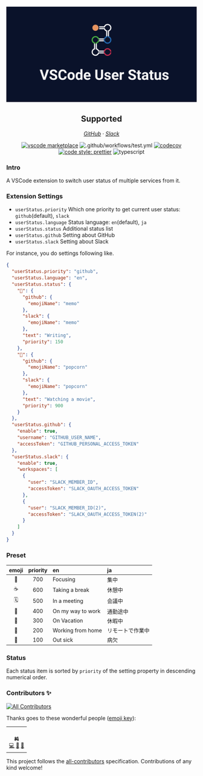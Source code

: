![VSCode User Status Banner](./banner.png)

<h2 align="center">Supported</h2>
<p align="center">
  <em><a href="https://github.com/">GitHub</a> · <a href="https://slack.com/">Slack</a></em>
</p>

<!-- Should add align=center to the parent p tag -->
<p align="center"><a href="https://marketplace.visualstudio.com/items?itemName=nju33.vscode-user-status"><img src="https://badgen.net/vs-marketplace/v/nju33.vscode-user-status" alt="vscode marketplace"></a>
<img src="https://github.com/nju33/vscode-user-status/workflows/.github/workflows/test.yml/badge.svg" alt=".github/workflows/test.yml">
<a href="https://codecov.io/gh/nju33/vscode-user-status"><img src="https://codecov.io/gh/nju33/vscode-user-status/branch/master/graph/badge.svg" alt="codecov"></a>
<a href="https://github.com/prettier/prettier"><img src="https://img.shields.io/badge/code_style-prettier-ff69b4.svg?style=flat-square" alt="code style: prettier"></a>
<img src="https://badgen.net/badge/icon/typescript?icon=typescript&amp;label" alt="typescript"></p>


<!-- 
[![vscode marketplace](https://badgen.net/vs-marketplace/v/nju33.vscode-user-status)](https://marketplace.visualstudio.com/items?itemName=nju33.vscode-user-status)
![.github/workflows/test.yml](https://github.com/nju33/vscode-user-status/workflows/.github/workflows/test.yml/badge.svg)
[![codecov](https://codecov.io/gh/nju33/vscode-user-status/branch/master/graph/badge.svg)](https://codecov.io/gh/nju33/vscode-user-status)
[![code style: prettier](https://img.shields.io/badge/code_style-prettier-ff69b4.svg?style=flat-square)](https://github.com/prettier/prettier)
![typescript](https://badgen.net/badge/icon/typescript?icon=typescript&label)
 -->

### Intro

A VSCode extension to switch user status of multiple services from it.

### Extension Settings

- `userStatus.priority` Which one priority to get current user status: `github`(default), `slack`
- `userStatus.language` Status language: `en`(default), `ja`
- `userStatus.status` Additional status list
- `userStatus.github` Setting about GitHub
- `userStatus.slack` Setting about Slack

For instance, you do settings following like.

```json
{
  "userStatus.priority": "github",
  "userStatus.language": "en",
  "userStatus.status": {
    "📝": {
      "github": {
        "emojiName": "memo"
      },
      "slack": {
        "emojiName": "memo"
      },
      "text": "Writing",
      "priority": 150
    },
    "🍿": {
      "github": {
        "emojiName": "popcorn"
      },
      "slack": {
        "emojiName": "popcorn"
      },
      "text": "Watching a movie",
      "priority": 900
    }
  },
  "userStatus.github": {
    "enable": true,
    "username": "GITHUB_USER_NAME",
    "accessToken": "GITHUB_PERSONAL_ACCESS_TOKEN"
  },
  "userStatus.slack": {
    "enable": true,
    "workspaces": [
      {
        "user": "SLACK_MEMBER_ID",
        "accessToken": "SLACK_OAUTH_ACCESS_TOKEN"
      },
      {
        "user": "SLACK_MEMBER_ID(2)",
        "accessToken": "SLACK_OAUTH_ACCESS_TOKEN(2)"
      }
    ]
  }
}
```

### Preset

| emoji | priority | en                | ja               |
| :---: | :------: | :---------------- | :--------------- |
|  🎯   |   700    | Focusing          | 集中             |
|   ☕   |   600    | Taking a break    | 休憩中           |
|  🗓   |   500    | In a meeting      | 会議中           |
|  🚌   |   400    | On my way to work | 通勤途中         |
|  🌴   |   300    | On Vacation       | 休暇中           |
|  🏡   |   200    | Working from home | リモートで作業中 |
|  🤒   |   100    | Out sick          | 病欠             |

### Status

Each status item is sorted by `priority` of the setting property in descending numerical order.

### Contributors ✨

<!-- ALL-CONTRIBUTORS-BADGE:START - Do not remove or modify this section -->
[![All Contributors](https://img.shields.io/badge/all_contributors-1-orange.svg?style=flat-square)](#contributors-)
<!-- ALL-CONTRIBUTORS-BADGE:END -->

Thanks goes to these wonderful people ([emoji key](https://allcontributors.org/docs/en/emoji-key)):

<!-- ALL-CONTRIBUTORS-LIST:START - Do not remove or modify this section -->
<!-- prettier-ignore-start -->
<!-- markdownlint-disable -->
<table>
  <tr>
    <td align="center"><a href="https://nju33.com/"><img src="https://avatars2.githubusercontent.com/u/15901038?v=4" width="100px;" alt=""/><br /><sub><b>純</b></sub></a><br /><a href="https://github.com/nju33/vscode-user-status/commits?author=nju33" title="Code">💻</a> <a href="#question-nju33" title="Answering Questions">💬</a> <a href="https://github.com/nju33/vscode-user-status/pulls?q=is%3Apr+reviewed-by%3Anju33" title="Reviewed Pull Requests">👀</a></td>
  </tr>
</table>

<!-- markdownlint-enable -->
<!-- prettier-ignore-end -->
<!-- ALL-CONTRIBUTORS-LIST:END -->

This project follows the [all-contributors](https://github.com/all-contributors/all-contributors) specification. Contributions of any kind welcome!
